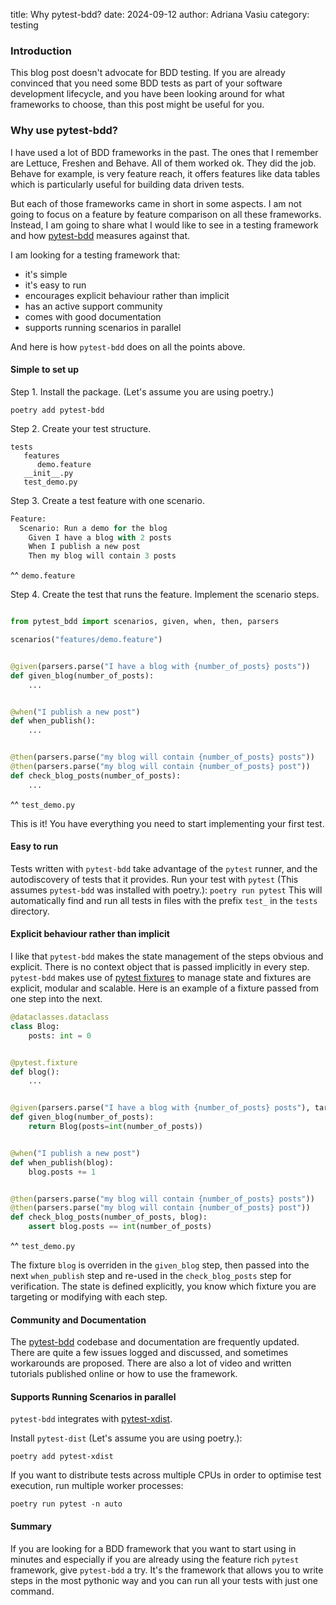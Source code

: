 title: Why pytest-bdd?
date: 2024-09-12
author: Adriana Vasiu
category: testing

### Introduction
This blog post doesn't advocate for BDD testing. If you are already convinced that you need some BDD tests as part of your software development lifecycle, and you have been looking around for what frameworks to choose, than this post might be useful for you.

### Why use pytest-bdd?
I have used a lot of BDD frameworks in the past. The ones that I remember are Lettuce, Freshen and Behave. All of them worked ok. They did the job. 
Behave for example, is very feature reach, it offers features like data tables which is particularly useful for building data driven tests.

But each of those frameworks came in short in some aspects. I am not going to focus on a feature by feature comparison on all these frameworks. 
Instead, I am going to share what I would like to see in a testing framework and how [pytest-bdd](https://pytest-bdd.readthedocs.io/en/stable/) measures against that.

I am looking for a testing framework that:

- it's simple
- it's easy to run
- encourages explicit behaviour rather than implicit
- has an active support community
- comes with good documentation
- supports running scenarios in parallel

And here is how `pytest-bdd` does on all the points above.

#### Simple to set up

Step 1. Install the package. (Let's assume you are using poetry.)
```commandline
poetry add pytest-bdd
```
Step 2. Create your test structure.
```commandline
tests
   features
      demo.feature
   __init__.py
   test_demo.py
```
Step 3. Create a test feature with one scenario.

```python
Feature:
  Scenario: Run a demo for the blog
    Given I have a blog with 2 posts
    When I publish a new post
    Then my blog will contain 3 posts
```

^^ `demo.feature`

Step 4. Create the test that runs the feature. Implement the scenario steps.

```python 

from pytest_bdd import scenarios, given, when, then, parsers

scenarios("features/demo.feature")


@given(parsers.parse("I have a blog with {number_of_posts} posts"))
def given_blog(number_of_posts):
    ...


@when("I publish a new post")
def when_publish():
    ...


@then(parsers.parse("my blog will contain {number_of_posts} posts"))
@then(parsers.parse("my blog will contain {number_of_posts} post"))
def check_blog_posts(number_of_posts):
    ...

```
^^ `test_demo.py`

This is it! You have everything you need to start implementing your first test.

#### Easy to run

Tests written with `pytest-bdd` take advantage of the `pytest` runner, and the autodiscovery of tests that it provides.
Run your test with `pytest` (This assumes `pytest-bdd` was installed with poetry.):
`poetry run pytest`
This will automatically find and run all tests in files with the prefix `test_` in the `tests` directory.

#### Explicit behaviour rather than implicit

I like that `pytest-bdd` makes the state management of the steps obvious and explicit.
There is no context object that is passed implicitly in every step.
`pytest-bdd` makes use of [pytest fixtures](https://docs.pytest.org/en/6.2.x/fixture.html) to manage state and fixtures are explicit, modular and scalable.
Here is an example of a fixture passed from one step into the next.

```python
@dataclasses.dataclass
class Blog:
    posts: int = 0


@pytest.fixture
def blog():
    ...


@given(parsers.parse("I have a blog with {number_of_posts} posts"), target_fixture="blog")
def given_blog(number_of_posts):
    return Blog(posts=int(number_of_posts))


@when("I publish a new post")
def when_publish(blog):
    blog.posts += 1


@then(parsers.parse("my blog will contain {number_of_posts} posts"))
@then(parsers.parse("my blog will contain {number_of_posts} post"))
def check_blog_posts(number_of_posts, blog):
    assert blog.posts == int(number_of_posts)
```
^^ `test_demo.py`

The fixture `blog` is overriden in the `given_blog` step, then passed into the next `when_publish` step and re-used 
in the `check_blog_posts` step for verification.
The state is defined explicitly, you know which fixture you are targeting or modifying with each step.

#### Community and Documentation
The [pytest-bdd](https://github.com/pytest-dev/pytest-bdd) codebase and documentation are frequently updated. 
There are quite a few issues logged and discussed, and sometimes workarounds are proposed. 
There are also a lot of video and written tutorials published online or how to use the framework.

#### Supports Running Scenarios in parallel

`pytest-bdd` integrates with [pytest-xdist](https://pytest-xdist.readthedocs.io/en/stable/).

Install `pytest-dist` (Let's assume you are using poetry.):
```commandline 
poetry add pytest-xdist
```
If you want to distribute tests across multiple CPUs in order to optimise test execution, run multiple worker processes:
```commandline
poetry run pytest -n auto
```

#### Summary
If you are looking for a BDD framework that you want to start using in minutes and especially if you are 
already using the feature rich `pytest` framework, give `pytest-bdd` a try. 
It's the framework that allows you to write steps in the most pythonic way and you can run all your tests with just one command.




